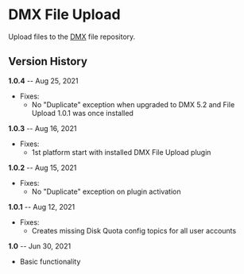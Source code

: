 # DMX File Upload

Upload files to the [DMX](https://github.com/dmx-systems/dmx-platform) file repository.

## Version History

**1.0.4** -- Aug 25, 2021

* Fixes:
    * No "Duplicate" exception when upgraded to DMX 5.2 and File Upload 1.0.1 was once installed

**1.0.3** -- Aug 16, 2021

* Fixes:
    * 1st platform start with installed DMX File Upload plugin

**1.0.2** -- Aug 15, 2021

* Fixes:
    * No "Duplicate" exception on plugin activation

**1.0.1** -- Aug 12, 2021

* Fixes:
    * Creates missing Disk Quota config topics for all user accounts

**1.0** -- Jun 30, 2021

* Basic functionality
